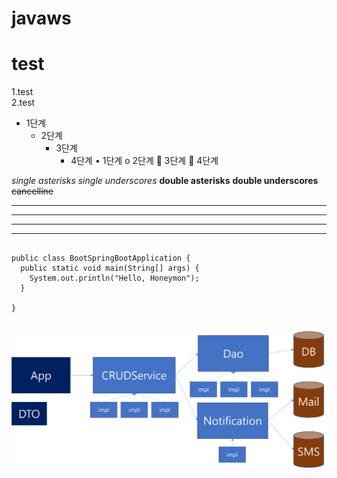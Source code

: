 # javaws   
# test   
1.test   
2.test


* 1단계
  - 2단계
    + 3단계
      + 4단계
•	1단계
o	2단계
	3단계
	4단계


*single asterisks*
_single underscores_
**double asterisks**
__double underscores__
~~cancelline~~


* * *

***

*****

- - -

<pre>
<code>
public class BootSpringBootApplication {
  public static void main(String[] args) {
    System.out.println("Hello, Honeymon");
  }

}
</code>
</pre>


![2-1_title](https://github.com/leejeani/javaws/blob/main/ws0306/0309.png)
